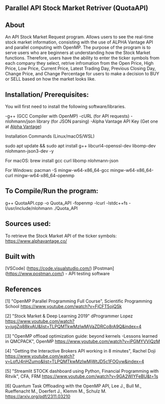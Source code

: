 ## Parallel API Stock Market Retriver (QuotaAPI)

## About

An API Stock Market Request program. Allows users to see the real-time stock market information, consisting with the use of ALPHA Vantage API and parallel computing with OpenMP. The purpose of the program is to serve users who are beginners at understanding how the Stock Market functions. Therefore, users have the ability to enter the ticker symbols from each company they select, retrive infromation from the Open Price, High Price, Low Price, Current Price, Latest Trading Day, Previous Closing Day, Change Price, and Change Percentage for users to make a decision to BUY or SELL based on how the market looks like.

## Installation/ Prerequisites:
You will first need to install the following software/libraries.

-g++ (GCC Compiler with OpenMP)
-cURL (for API requests)
-nlohmann/json library (for JSON parsing)
-Alpha Vantage API Key (Get one at [Alpha Vantage](https://www.alphavantage.co/support/#api-key))

Installation Commands (Linux/macOS/WSL)

sudo apt update && sudo apt install g++ libcurl4-openssl-dev libomp-dev nlohmann-json3-dev -y

For macOS:
brew install gcc curl libomp nlohmann-json

For Windows:
pacman -S mingw-w64-x86_64-gcc mingw-w64-x86_64-curl mingw-w64-x86_64-openmp

## To Compile/Run the program:
g++ QuotaAPI.cpp -o Quota_API -fopenmp -lcurl -lstdc++fs -I/usr/include/nlohmann
./Quota_API

## Sources used:
To retrieve the Stock Market API of the ticker symbols: 
https://www.alphavantage.co/

## Built with
[VSCode] (https://code.visualstudio.com/)
[Postman] (https://www.postman.com/) - API testing software

## References
[1] "OpenMP Parallel Programming Full Course", Scientific Programming School https://www.youtube.com/watch?v=FjCFT5ojQSk

[2] "Stock Market & Deep Learning 2019" dProgrammer Lopez https://www.youtube.com/watch?v=jugZq88kvAU&list=TLPQMTkwMzIwMjVaZDRCo8rA9Q&index=4

[3] "OpenMP offload optimization guide: beyond kernels -Lessons learned in QMCPACK", OpenMP https://www.youtube.com/watch?v=iPGMYVViQzM

[4] "Getting the Interactive Brokers API working in 8 minutes", Rachel Doji https://www.youtube.com/watch?v=LofU4nHZumo&list=TLPQMTkwMzIwMjWtJD5c1FOGyw&index=4

[5] "Streamlit STOCK dashboard using Python, Financial Programming with Ritvik", CFA, FRM https://www.youtube.com/watch?v=9GA2WlYFeBU&t=1s

[6] Quantum Task Offloading with the OpenMP API, Lee J., Bull M., Rueffenacht M., Doerfert J., Klemm M., Schulz M.
https://arxiv.org/pdf/2311.03210
